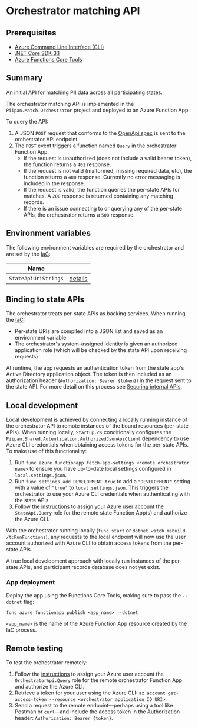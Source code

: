 # Orchestrator matching API

## Prerequisites
- [Azure Command Line Interface (CLI)](https://docs.microsoft.com/en-us/cli/azure/install-azure-cli)
- [.NET Core SDK 3.1](https://dotnet.microsoft.com/download)
- [Azure Functions Core Tools](https://docs.microsoft.com/en-us/azure/azure-functions/functions-run-local)

## Summary

An initial API for matching PII data across all participating states.

The orchestrator matching API is implemented in the `Piipan.Match.Orchestrator` project and deployed to an Azure Function App.

To query the API:
1. A JSON `POST` request that conforms to the [OpenApi spec](openapi.md) is sent to the orchestrator API endpoint.
1. The `POST` event triggers a function named `Query` in the orchestrator Function App.
    - If the request is unauthorized (does not include a valid bearer token), the function returns a `401` response.
    - If the request is not valid (malformed, missing required data, etc), the function returns a `400` response. Currently no error messaging is included in the response.
    - If the request is valid, the function queries the per-state APIs for matches. A `200` response is returned containing any matching records.
    - If there is an issue connecting to or querying any of the per-state APIs, the orchestrator returns a `500` response.

## Environment variables

The following environment variables are required by the orchestrator and are set by the [IaC](../../docs/iac.md):

| Name | |
|---|---|
| `StateApiUriStrings` | [details](../../docs/iac.md#\:\~\:text=StateApiUriStrings) |

## Binding to state APIs

The orchestrator treats per-state APIs as backing services. When running the [IaC](../../docs/iac.md):
- Per-state URIs are compiled into a JSON list and saved as an environment variable
- The orchestrator's system-assigned identity is given an authorized application role (which will be checked by the state API upon receiving requests)

At runtime, the app requests an authentication token from the state app's Active Directory application object. The token is then included as an authorization header (`Authorization: Bearer {token}`) in the request sent to the state API. For more detail on this process see [Securing internal APIs](../../docs/securing-internal-apis.md).

## Local development

Local development is achieved by connecting a locally running instance of the orchestrator API to remote instances of the bound resources (per-state APIs). When running locally, `Startup.cs` conditionally configures the `Piipan.Shared.Autentication.AuthorizedJsonApiClient` dependency to use Azure CLI credentials when obtaining access tokens for the per-state APIs. To make use of this functionality:

1. Run `func azure functionapp fetch-app-settings <remote orchestrator name>` to ensure you have up-to-date local settings configured in `local.settings.json`.
1. Run `func settings add DEVELOPMENT true` to add a `"DEVELOPMENT"` setting with a value of `"true"` to `local.settings.json`. This triggers the orchestrator to use your Azure CLI credentials when authenticating with the state APIs.
1. Follow the [instructions](../../docs/securing-internal-apis.md) to assign your Azure user account the `StateApi.Query` role for the remote state Function App(s) and authorize the Azure CLI.

With the orchestrator running locally (`func start` or `dotnet watch msbuild /t:RunFunctions`), any requests to the local endpoint will now use the user account authorized with Azure CLI to obtain access tokens from the per-state APIs.

A true local development approach with locally run instances of the per-state APIs, and participant records database does not yet exist.

### App deployment

Deploy the app using the Functions Core Tools, making sure to pass the `--dotnet` flag:

```
func azure functionapp publish <app_name> --dotnet
```

`<app_name>` is the name of the Azure Function App resource created by the IaC process.

## Remote testing

To test the orchestrator remotely:
1. Follow the [instructions](../../docs/securing-internal-apis.md) to assign your Azure user account the `OrchestratorApi.Query` role for the remote orchestrator Function App and authorize the Azure CLI.
1. Retrieve a token for your user using the Azure CLI: `az account get-access-token --resource <orchestrator application ID URI>`.
1. Send a request to the remote endpoint—perhaps using a tool like Postman or `curl`—and include the access token in the Authorization header: `Authorization: Bearer {token}`.
